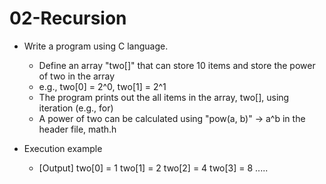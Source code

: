 # 02-Recursion

- Write a program using C language.
  * Define an array "two[]" that can store 10 items and store the power of two in the array
  * e.g., two[0] = 2^0, two[1] = 2^1
  * The program prints out the all items in the array, two[], using iteration (e.g., for)
  * A power of two can be calculated using "pow(a, b)" -> a^b in the header file, math.h 
  
- Execution example
  * [Output] two[0] = 1
             two[1] = 2
             two[2] = 4
             two[3] = 8 .....
